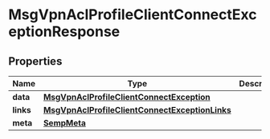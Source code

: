 

# MsgVpnAclProfileClientConnectExceptionResponse


## Properties

| Name | Type | Description | Notes |
|------------ | ------------- | ------------- | -------------|
|**data** | [**MsgVpnAclProfileClientConnectException**](MsgVpnAclProfileClientConnectException.md) |  |  [optional] |
|**links** | [**MsgVpnAclProfileClientConnectExceptionLinks**](MsgVpnAclProfileClientConnectExceptionLinks.md) |  |  [optional] |
|**meta** | [**SempMeta**](SempMeta.md) |  |  |



